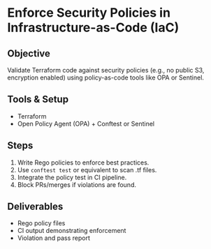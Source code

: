 # Enforce Security Policies in Infrastructure-as-Code (IaC)

## Objective
Validate Terraform code against security policies (e.g., no public S3, encryption enabled) using policy-as-code tools like OPA or Sentinel.

## Tools & Setup
- Terraform
- Open Policy Agent (OPA) + Conftest or Sentinel

## Steps
1. Write Rego policies to enforce best practices.
2. Use `conftest test` or equivalent to scan .tf files.
3. Integrate the policy test in CI pipeline.
4. Block PRs/merges if violations are found.

## Deliverables
- Rego policy files
- CI output demonstrating enforcement
- Violation and pass report
